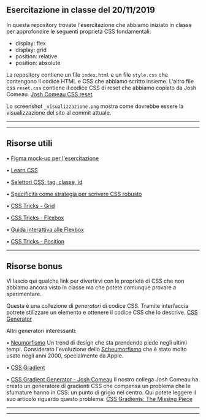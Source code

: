 ## Esercitazione in classe del 20/11/2019

In questa repository trovate l'esercitazione che abbiamo iniziato in classe per approfondire le seguenti proprietà CSS fondamentali:

- display: flex
- display: grid
- position: relative
- position: absolute

La repository contiene un file `index.html` e un file `style.css` che contengono il codice HTML e CSS che abbiamo scritto insieme.
L'altro file css `reset.css` contiene il codice CSS di reset che abbiamo copiato da Josh Comeau.
[Josh Comeau CSS reset](https://www.joshwcomeau.com/css/custom-css-reset/)

Lo screenshot `_visualizzazione.png` mostra come dovrebbe essere la visualizzazione del sito al commit attuale.

---

---

## Risorse utili

• [Figma mock-up per l'esercitazione](https://www.figma.com/file/0LhqXfPAGJ5oOqUrV8Ancn/Display-e-Position?node-id=0%3A1&t=E6wHEJpAPlzONRVC-1)

• [Learn CSS](https://web.dev/learn/css/)

• [Selettori CSS: tag, classe, id](https://web.dev/learn/css/selectors/)

• [Specificità come strategia per scrivere CSS robusto](https://web.dev/learn/css/specificity/)

• [CSS Tricks - Grid](https://css-tricks.com/snippets/css/complete-guide-grid/)

• [CSS Tricks - Flexbox](https://css-tricks.com/snippets/css/a-guide-to-flexbox/)

• [Guida interattiva alle Flexbox](https://www.joshwcomeau.com/css/interactive-guide-to-flexbox/)

• [CSS Tricks - Position](https://css-tricks.com/almanac/properties/p/position/)

---

## Risorse bonus

Vi lascio qui qualche link per divertirvi con le proprietà di CSS che non abbiamo ancora visto in classe ma che potete comunque provare a sperimentare.

Questa è una collezione di _generatori_ di codice CSS. Tramite interfaccia potrete stilizzare un elemento e ottenere il codice CSS che lo descrive.
[CSS Generator](https://cssgenerator.org/)

Altri generatori interessanti:

• [Neumorfismo](https://neumorphism.io/)
Un trend di design che sta prendendo piede negli ultimi tempi.
Considerato l'evoluzione dello [Scheumorfismo](https://appleinsider.com/articles/22/08/23/what-apple-learned-from-skeuomorphism-and-why-it-still-matters) che è stato molto usato negli anni 2000, specialmente da Apple.

• [CSS Gradient](https://cssgradient.io/)

• [CSS Gradient Generator - Josh Comeau](https://www.joshwcomeau.com/gradient-generator/)
Il nostro collega Josh Comeau ha creato un generatore di gradienti CSS che compensa un problema che le sfumature hanno in CSS: un punto di grigio nel centro. Qui potete leggere il suo articolo riguardo questo problema: [CSS Gradients: The Missing Piece](https://www.joshwcomeau.com/css/make-beautiful-gradients/)

---

---
